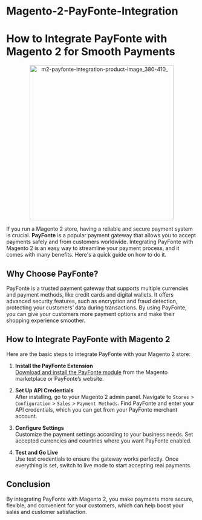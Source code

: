 # Magento-2-PayFonte-Integration
# How to Integrate PayFonte with Magento 2 for Smooth Payments

<div align="center">
  <img src="https://github.com/user-attachments/assets/2c78dbdd-4cfc-42e8-a7ce-aebe02526ed7" alt="m2-payfonte-integration-product-image_380-410_" width="380" height="410">
</div>

If you run a Magento 2 store, having a reliable and secure payment system is crucial. **PayFonte** is a popular payment gateway that allows you to accept payments safely and from customers worldwide. Integrating PayFonte with Magento 2 is an easy way to streamline your payment process, and it comes with many benefits. Here's a quick guide on how to do it.

## Why Choose PayFonte?

PayFonte is a trusted payment gateway that supports multiple currencies and payment methods, like credit cards and digital wallets. It offers advanced security features, such as encryption and fraud detection, protecting your customers’ data during transactions. By using PayFonte, you can give your customers more payment options and make their shopping experience smoother.

## How to Integrate PayFonte with Magento 2

Here are the basic steps to integrate PayFonte with your Magento 2 store:

1. **Install the PayFonte Extension**  
   [Download and install the PayFonte module]([url](https://meetanshi.com/magento-2-payfonte-integration.html)) from the Magento marketplace or PayFonte’s website.

2. **Set Up API Credentials**  
   After installing, go to your Magento 2 admin panel. Navigate to `Stores` > `Configuration` > `Sales` > `Payment Methods`. Find PayFonte and enter your API credentials, which you can get from your PayFonte merchant account.

3. **Configure Settings**  
   Customize the payment settings according to your business needs. Set accepted currencies and countries where you want PayFonte enabled.

4. **Test and Go Live**  
   Use test credentials to ensure the gateway works perfectly. Once everything is set, switch to live mode to start accepting real payments.

## Conclusion

By integrating PayFonte with Magento 2, you make payments more secure, flexible, and convenient for your customers, which can help boost your sales and customer satisfaction.
